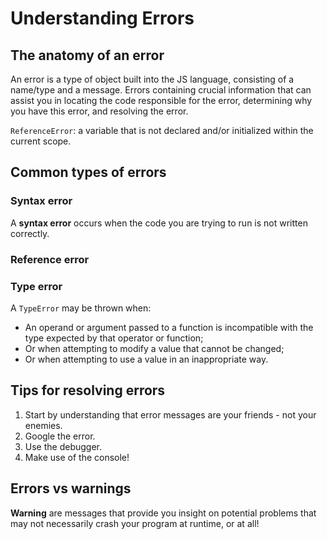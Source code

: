 # Understanding Errors

## The anatomy of an error

An error is a type of object built into the JS language, consisting of a name/type
and a message. Errors containing crucial information that can assist you in locating
the code responsible for the error, determining why you have this error, and resolving
the error.

`ReferenceError`: a variable that is not declared and/or initialized within the
current scope.

## Common types of errors

### Syntax error

A **syntax error** occurs when the code you are trying to run is not written correctly.

### Reference error

### Type error

A `TypeError` may be thrown when:

- An operand or argument passed to a function is incompatible with the type expected
  by that operator or function;
- Or when attempting to modify a value that cannot be changed;
- Or when attempting to use a value in an inappropriate way.

## Tips for resolving errors

1. Start by understanding that error messages are your friends - not your enemies.
2. Google the error.
3. Use the debugger.
4. Make use of the console!

## Errors vs warnings

**Warning** are messages that provide you insight on potential problems that may
not necessarily crash your program at runtime, or at all!
